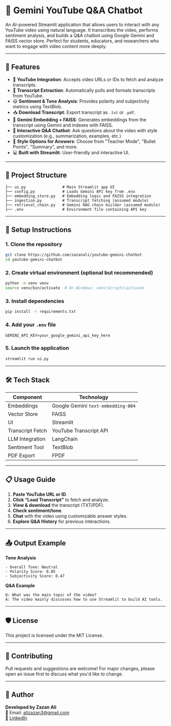 # 🎥 Gemini YouTube Q&A Chatbot

An AI-powered Streamlit application that allows users to interact with any YouTube video using natural language. It transcribes the video, performs sentiment analysis, and builds a Q&A chatbot using Google Gemini and FAISS vector store. Perfect for students, educators, and researchers who want to engage with video content more deeply.

---

## 🚀 Features

- 🔗 **YouTube Integration**: Accepts video URLs or IDs to fetch and analyze transcripts.
- 📜 **Transcript Extraction**: Automatically pulls and formats transcripts from YouTube.
- 😃 **Sentiment & Tone Analysis**: Provides polarity and subjectivity metrics using TextBlob.
- 📥 **Download Transcript**: Export transcript as `.txt` or `.pdf`.
- 🧠 **Gemini Embedding + FAISS**: Generates embeddings from the transcript using Gemini and indexes with FAISS.
- 💬 **Interactive Q&A Chatbot**: Ask questions about the video with style customization (e.g., summarization, examples, etc.)
- 🧩 **Style Options for Answers**: Choose from "Teacher Mode", "Bullet Points", "Summary", and more.
- 💻 **Built with Streamlit**: User-friendly and interactive UI.

---

## 📁 Project Structure

```
├── ui.py                # Main Streamlit app UI
├── config.py            # Loads Gemini API key from .env
├── embedding_store.py   # Embedding logic and FAISS integration
├── ingestion.py         # Transcript fetching (assumed module)
├── retrieval_chain.py   # Gemini RAG chain builder (assumed module)
├── .env                 # Environment file containing API key
```

---

## 🔧 Setup Instructions

### 1. Clone the repository

```bash
git clone https://github.com/zazanali/youtube-gemini-chatbot
cd youtube-gemini-chatbot
```

### 2. Create virtual environment (optional but recommended)

```bash
python -m venv venv
source venv/bin/activate  # On Windows: venv\Scripts\activate
```

### 3. Install dependencies

```bash
pip install -r requirements.txt
```

### 4. Add your `.env` file

```env
GEMINI_API_KEY=your_google_gemini_api_key_here
```

### 5. Launch the application

```bash
streamlit run ui.py
```

---

## 🛠️ Tech Stack

| Component       | Technology                        |
|----------------|------------------------------------|
| Embeddings      | Google Gemini `text-embedding-004` |
| Vector Store    | FAISS                              |
| UI              | Streamlit                          |
| Transcript Fetch| YouTube Transcript API             |
| LLM Integration | LangChain                          |
| Sentiment Tool  | TextBlob                           |
| PDF Export      | FPDF                               |

---

## 📋 Usage Guide

1. **Paste YouTube URL or ID**.
2. **Click “Load Transcript”** to fetch and analyze.
3. **View & download** the transcript (TXT/PDF).
4. **Check sentiment/tone**.
5. **Chat** with the video using customizable answer styles.
6. **Explore Q&A History** for previous interactions.

---

## 📤 Output Example

**Tone Analysis**
```
- Overall Tone: Neutral
- Polarity Score: 0.05
- Subjectivity Score: 0.47
```

**Q&A Example**
```
Q: What was the main topic of the video?
A: The video mainly discusses how to use Streamlit to build AI tools.
```

---

## 🛡️ License

This project is licensed under the MIT License.

---

## 🤝 Contributing

Pull requests and suggestions are welcome! For major changes, please open an issue first to discuss what you'd like to change.

---

## 🙋 Author

**Developed by Zazan Ali**  
📧 Email: alizazan3@gmail.com  
🔗 [LinkedIn](https://www.linkedin.com/zazanali)
